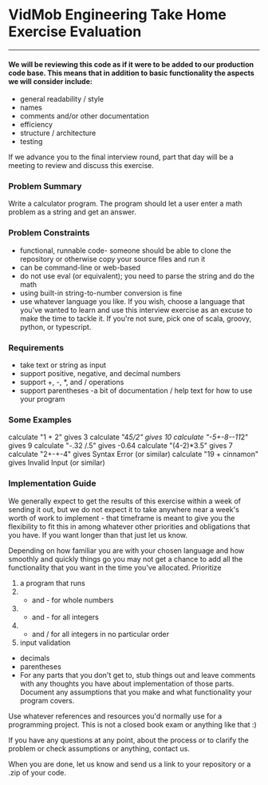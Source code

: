 # VidMob Engineering Take Home Exercise Evaluation
***
#### We will be reviewing this code as if it were to be added to our production code base. This means that in addition to basic functionality the aspects we will consider include:
- general readability / style
- names
- comments and/or other documentation
- efficiency
- structure / architecture
- testing

If we advance you to the final interview round, part that day will be a meeting to review and discuss this exercise.

### Problem Summary
Write a calculator program. The program should let a user enter a math problem as a string and get an answer.

### Problem Constraints
- functional, runnable code- someone should be able to clone the repository or otherwise copy your source files and run it
- can be command-line or web-based
- do not use eval (or equivalent); you need to parse the string and do the math
- using built-in string-to-number conversion is fine
- use whatever language you like. If you wish, choose a language that you've wanted to learn and use this interview exercise as an excuse to make the time to tackle it. If you're not sure, pick one of scala, groovy, python, or typescript.

### Requirements
- take text or string as input
- support positive, negative, and decimal numbers
- support +, -, *, and / operations
- support parentheses
 -a bit of documentation / help text for how to use your program

### Some Examples
calculate "1 + 2" gives 3
calculate "4*5/2" gives 10
calculate "-5+-8--11*2" gives 9
calculate "-.32       /.5" gives -0.64
calculate "(4-2)*3.5" gives 7
calculate "2+-+-4" gives Syntax Error (or similar)
calculate "19 + cinnamon" gives Invalid Input (or similar)

### Implementation Guide
We generally expect to get the results of this exercise within a week of sending it out, but we do not expect it to take anywhere near a week's worth of work to implement - that timeframe is meant to give you the flexibility to fit this in among whatever other priorities and obligations that you have. If you want longer than that just let us know.

Depending on how familiar you are with your chosen language and how smoothly and quickly things go you may not get a chance to add all the functionality that you want in the time you've allocated. Prioritize
1. a program that runs
2. + and - for whole numbers
3. + and - for all integers
4. * and / for all integers in no particular order
5. input validation
  - decimals
  - parentheses
  - For any parts that you don't get to, stub things out and leave comments with any thoughts you have about implementation of those parts. Document any assumptions that you make and what functionality your program covers.

Use whatever references and resources you'd normally use for a programming project. This is not a closed book exam or anything like that :)

If you have any questions at any point, about the process or to clarify the problem or check assumptions or anything, contact us.

When you are done, let us know and send us a link to your repository or a .zip of your code.
